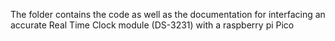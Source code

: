 The folder contains the code as well as the documentation for interfacing an accurate Real Time Clock module (DS-3231) with a raspberry pi Pico
